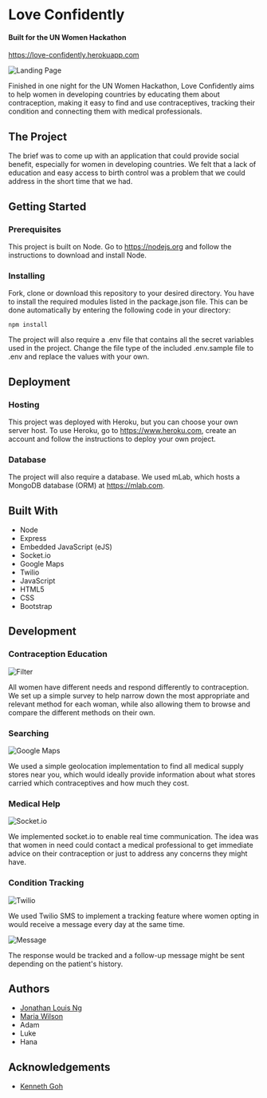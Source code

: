 # Love Confidently
#### Built for the UN Women Hackathon
https://love-confidently.herokuapp.com

![Landing Page](http://i.imgur.com/YI1ajgW.png)

Finished in one night for the UN Women Hackathon, Love Confidently aims to help women in developing countries by educating them about contraception, making it easy to find and use contraceptives, tracking their condition and connecting them with medical professionals.

## The Project

The brief was to come up with an application that could provide social benefit, especially for women in developing countries. We felt that a lack of education and easy access to birth control was a problem that we could address in the short time that we had.

## Getting Started

### Prerequisites

This project is built on Node. Go to https://nodejs.org and follow the instructions to download and install Node.

### Installing

Fork, clone or download this repository to your desired directory. You have to install the required modules listed in the package.json file. This can be done automatically by entering the following code in your directory:

```
npm install
```

The project will also require a .env file that contains all the secret variables used in the project. Change the file type of the included .env.sample file to .env and replace the values with your own.

## Deployment

### Hosting

This project was deployed with Heroku, but you can choose your own server host. To use Heroku, go to https://www.heroku.com, create an account and follow the instructions to deploy your own project.

### Database

The project will also require a database. We used mLab, which hosts a MongoDB database (ORM) at https://mlab.com.

## Built With

- Node
- Express
- Embedded JavaScript (eJS)
- Socket.io
- Google Maps
- Twilio
- JavaScript
- HTML5
- CSS
- Bootstrap

## Development

### Contraception Education

![Filter](http://i.imgur.com/Elij0x5.png)

All women have different needs and respond differently to contraception. We set up a simple survey to help narrow down the most appropriate and relevant method for each woman, while also allowing them to browse and compare the different methods on their own.

### Searching

![Google Maps](http://i.imgur.com/CHJ5yRy.png)

We used a simple geolocation implementation to find all medical supply stores near you, which would ideally provide information about what stores carried which contraceptives and how much they cost.

### Medical Help

![Socket.io](http://i.imgur.com/opHQRxm.png)

We implemented socket.io to enable real time communication. The idea was that women in need could contact a medical professional to get immediate advice on their contraception or just to address any concerns they might have.

### Condition Tracking

![Twilio](http://i.imgur.com/Jt9IBn7.png)

We used Twilio SMS to implement a tracking feature where women opting in would receive a message every day at the same time.

![Message](http://i.imgur.com/B2nD434.png)

The response would be tracked and a follow-up message might be sent depending on the patient's history.

## Authors
- [Jonathan Louis Ng](https://github.com/noll-fyra)
- [Maria Wilson](https://github.com/hexhex23)
- Adam
- Luke
- Hana

## Acknowledgements
- [Kenneth Goh](https://github.com/darkartistry)
